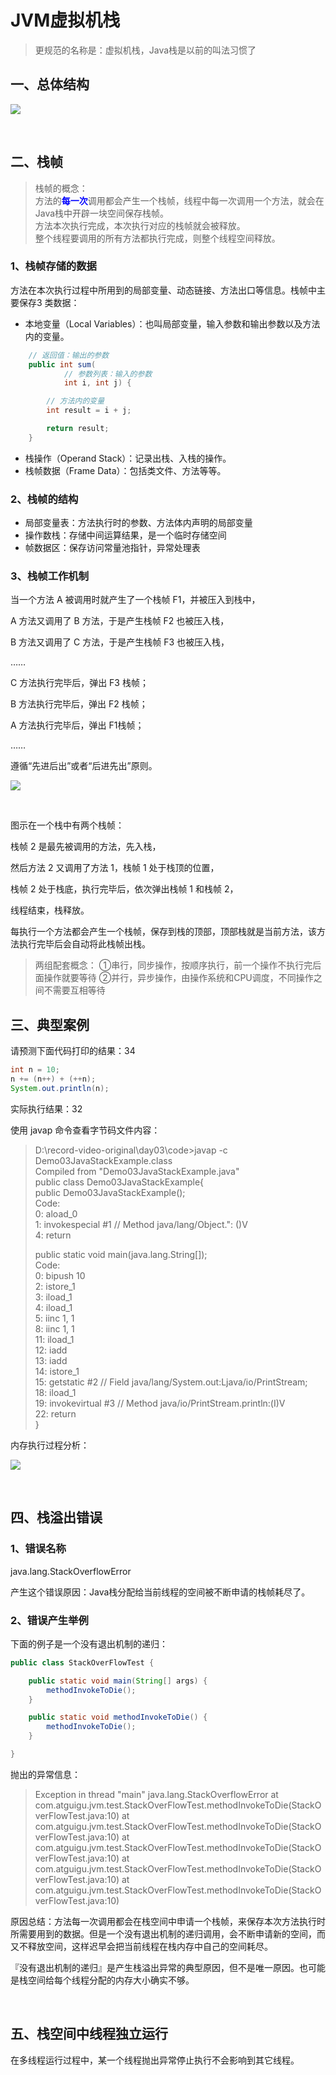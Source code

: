 # JVM虚拟机栈

> 更规范的名称是：虚拟机栈，Java栈是以前的叫法习惯了

## 一、总体结构

![](assets/06//img011.png)

<br/>



## 二、栈帧

> 栈帧的概念：<br/>
> 方法的<span style="color:blue;font-weight:bolder;">每一次</span>调用都会产生一个栈帧，线程中每一次调用一个方法，就会在Java栈中开辟一块空间保存栈帧。<br/>
> 方法本次执行完成，本次执行对应的栈帧就会被释放。<br/>
> 整个线程要调用的所有方法都执行完成，则整个线程空间释放。



### 1、栈帧存储的数据

方法在本次执行过程中所用到的局部变量、动态链接、方法出口等信息。栈帧中主要保存3 类数据：

- 本地变量（Local Variables）：也叫局部变量，输入参数和输出参数以及方法内的变量。

```Java
    // 返回值：输出的参数
    public int sum(
            // 参数列表：输入的参数
            int i, int j) {

        // 方法内的变量
        int result = i + j;

        return result;
    }
```
- 栈操作（Operand Stack）：记录出栈、入栈的操作。
- 栈帧数据（Frame Data）：包括类文件、方法等等。



### 2、栈帧的结构

- 局部变量表：方法执行时的参数、方法体内声明的局部变量
- 操作数栈：存储中间运算结果，是一个临时存储空间
- 帧数据区：保存访问常量池指针，异常处理表



### 3、栈帧工作机制

当一个方法 A 被调用时就产生了一个栈帧 F1，并被压入到栈中，

A 方法又调用了 B 方法，于是产生栈帧 F2 也被压入栈，

B 方法又调用了 C 方法，于是产生栈帧 F3 也被压入栈，

……

C 方法执行完毕后，弹出 F3 栈帧；

B 方法执行完毕后，弹出 F2 栈帧；

A 方法执行完毕后，弹出 F1栈帧；

……

遵循“先进后出”或者“后进先出”原则。

![](assets/06//img012.png)

<br/>

图示在一个栈中有两个栈帧：

栈帧 2 是最先被调用的方法，先入栈，

然后方法 2 又调用了方法 1，栈帧 1 处于栈顶的位置，

栈帧 2 处于栈底，执行完毕后，依次弹出栈帧 1 和栈帧 2，

线程结束，栈释放。

每执行一个方法都会产生一个栈帧，保存到栈的顶部，顶部栈就是当前方法，该方法执行完毕后会自动将此栈帧出栈。

> 两组配套概念：
> ①串行，同步操作，按顺序执行，前一个操作不执行完后面操作就要等待
> ②并行，异步操作，由操作系统和CPU调度，不同操作之间不需要互相等待



## 三、典型案例

请预测下面代码打印的结果：34

```Java
int n = 10;
n += (n++) + (++n);
System.out.println(n);
```

实际执行结果：32

使用 javap 命令查看字节码文件内容：

> D:\record-video-original\day03\code>javap -c Demo03JavaStackExample.class  
> Compiled from "Demo03JavaStackExample.java"  
> public class Demo03JavaStackExample{  
> public Demo03JavaStackExample();  
> Code:  
> 0: aload_0  
> 1: invokespecial #1 // Method java/lang/Object."<init>: ()V  
> 4: return
> 
> public static void main(java.lang.String[]);  
> Code:  
> 0: bipush 10  
> 2: istore_1  
> 3: iload_1  
> 4: iload_1  
> 5: iinc 1, 1  
> 8: iinc 1, 1  
> 11: iload_1  
> 12: iadd  
> 13: iadd  
> 14: istore_1  
> 15: getstatic #2 // Field java/lang/System.out:Ljava/io/PrintStream;  
> 18: iload_1  
> 19: invokevirtual #3 // Method java/io/PrintStream.println:(I)V  
> 22: return  
> }

内存执行过程分析：

![](assets/06//img013.png)

<br/>



## 四、栈溢出错误

### 1、错误名称

java.lang.StackOverflowError

产生这个错误原因：Java栈分配给当前线程的空间被不断申请的栈帧耗尽了。



### 2、错误产生举例

下面的例子是一个没有退出机制的递归：

```Java
public class StackOverFlowTest {

    public static void main(String[] args) {
        methodInvokeToDie();
    }

    public static void methodInvokeToDie() {
        methodInvokeToDie();
    }

}
```

抛出的异常信息：

> Exception in thread "main" java.lang.StackOverflowError
> at com.atguigu.jvm.test.StackOverFlowTest.methodInvokeToDie(StackOverFlowTest.java:10)
> at com.atguigu.jvm.test.StackOverFlowTest.methodInvokeToDie(StackOverFlowTest.java:10)
> at com.atguigu.jvm.test.StackOverFlowTest.methodInvokeToDie(StackOverFlowTest.java:10)
> at com.atguigu.jvm.test.StackOverFlowTest.methodInvokeToDie(StackOverFlowTest.java:10)
> at com.atguigu.jvm.test.StackOverFlowTest.methodInvokeToDie(StackOverFlowTest.java:10)

原因总结：方法每一次调用都会在栈空间中申请一个栈帧，来保存本次方法执行时所需要用到的数据。但是一个没有退出机制的递归调用，会不断申请新的空间，而又不释放空间，这样迟早会把当前线程在栈内存中自己的空间耗尽。

『没有退出机制的递归』是产生栈溢出异常的典型原因，但不是唯一原因。也可能是栈空间给每个线程分配的内存大小确实不够。

<br/>

## 五、栈空间中线程独立运行

在多线程运行过程中，某一个线程抛出异常停止执行不会影响到其它线程。

